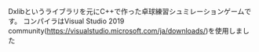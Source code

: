 Dxlibというライブラリを元にC++で作った卓球練習シュミレーションゲームです。
コンパイラはVisual Studio 2019 community(https://visualstudio.microsoft.com/ja/downloads/)を使用しました
